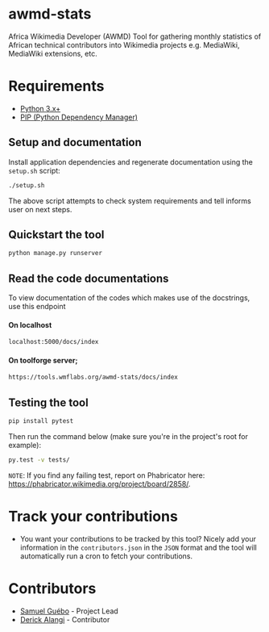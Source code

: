 # awmd-stats

Africa Wikimedia Developer (AWMD) Tool for gathering monthly statistics of African technical contributors into Wikimedia projects e.g. MediaWiki, MediaWiki extensions, etc.


# Requirements

* [Python 3.x+](https://www.python.org/downloads/)
* [PIP (Python Dependency Manager)](https://pip.pypa.io/en/stable/installing/)

## Setup and documentation

Install application dependencies and regenerate documentation using the `setup.sh` script:
```bash
./setup.sh
```
The above script attempts to check system requirements and tell informs user on next steps.

## Quickstart the tool
```bash
python manage.py runserver
```

## Read the code documentations
To view documentation of the codes which makes use of the docstrings, use this endpoint
#### On localhost
```bash
localhost:5000/docs/index
```

#### On toolforge server;
```bash
https://tools.wmflabs.org/awmd-stats/docs/index
```

## Testing the tool
```bash
pip install pytest
```

Then run the command below (make sure you're in the project's root for example):
```bash
py.test -v tests/
```

`NOTE`: If you find any failing test, report on Phabricator here: https://phabricator.wikimedia.org/project/board/2858/.

# Track your contributions

* You want your contributions to be tracked by this tool? Nicely add your information in the `contributors.json` in the `JSON` format and the tool will automatically run a cron to fetch your contributions.


# Contributors

* [Samuel Guébo](https://github.com/samuelguebo) - Project Lead
* [Derick Alangi](https://github.com/ch3nkula) - Contributor
